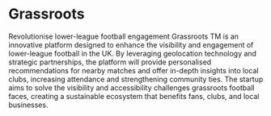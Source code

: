 # Grassroots
Revolutionise lower-league football engagement
Grassroots TM is an innovative platform designed to enhance the visibility and engagement of lower-league football in the UK. By leveraging geolocation technology and strategic partnerships, the platform will provide personalised recommendations for nearby matches and offer in-depth insights into local clubs, increasing attendance and strengthening community ties. The startup aims to solve the visibility and accessibility challenges grassroots football faces, creating a sustainable ecosystem that benefits fans, clubs, and local businesses.

